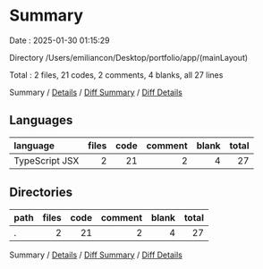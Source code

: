 # Summary

Date : 2025-01-30 01:15:29

Directory /Users/emiliancon/Desktop/portfolio/app/(mainLayout)

Total : 2 files,  21 codes, 2 comments, 4 blanks, all 27 lines

Summary / [Details](details.md) / [Diff Summary](diff.md) / [Diff Details](diff-details.md)

## Languages
| language | files | code | comment | blank | total |
| :--- | ---: | ---: | ---: | ---: | ---: |
| TypeScript JSX | 2 | 21 | 2 | 4 | 27 |

## Directories
| path | files | code | comment | blank | total |
| :--- | ---: | ---: | ---: | ---: | ---: |
| . | 2 | 21 | 2 | 4 | 27 |

Summary / [Details](details.md) / [Diff Summary](diff.md) / [Diff Details](diff-details.md)